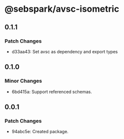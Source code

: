 # @sebspark/avsc-isometric

## 0.1.1

### Patch Changes

- d33aa43: Set avsc as dependency and export types

## 0.1.0

### Minor Changes

- 6bd415a: Support referenced schemas.

## 0.0.1

### Patch Changes

- 94abc5e: Created package.
